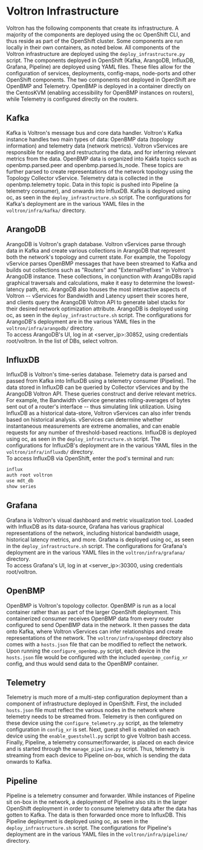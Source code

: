 # Voltron Infrastructure
Voltron has the following components that create its infrastructure. A majority of the components are deployed using the oc OpenShift CLI, and thus reside as part of the OpenShift cluster. Some components are run locally in their own containers, as noted below. All components of the Voltron infrastructure are deployed using the `deploy_infrastructure.py` script. 
The components deployed in OpenShift (Kafka, ArangoDB, InfluxDB, Grafana, Pipeline) are deployed using YAML files. These files allow for the configuration of services, deployments, config-maps, node-ports and other OpenShift components.
The two components not deployed in OpenShift are OpenBMP and Telemetry.
OpenBMP is deployed in a container directly on the CentosKVM (enabling accessibility for OpenBMP instances on routers), while Telemetry is configured directly on the routers.

## Kafka
Kafka is Voltron's message bus and core data handler. Voltron's Kafka instance handles two main types of data: OpenBMP data (topology information) and telemetry data (network metrics). Voltron vServices are responsible for reading and restructuring the data, and for inferring relevant metrics from the data.
OpenBMP data is organized into Kakfa topics such as openbmp.parsed.peer and openbmp.parsed.ls_node. These topics are further parsed to create representations of the network topology using the Topology Collector vService.
Telemetry data is collected in the openbmp.telemetry topic. Data in this topic is pushed into Pipeline (a telemetry consumer), and onwards into InfluxDB.
Kafka is deployed using oc, as seen in the `deploy_infrastructure.sh` script. The configurations for Kafka's deployment are in the various YAML files in the `voltron/infra/kafka/` directory.

## ArangoDB
ArangoDB is Voltron's graph database. Voltron vServices parse through data in Kafka and create various collections in ArangoDB that represent both the network's topology and current state. For example, the Topology vService parses OpenBMP messages that have been streamed to Kafka and builds out collections such as "Routers" and "ExternalPrefixes" in Voltron's ArangoDB instance. These collections, in conjunction with ArangoDBs rapid graphical traversals and calculations, make it easy to determine the lowest-latency path, etc. 
ArangoDB also houses the most interactive aspects of Voltron -- vServices for Bandwidth and Latency upsert their scores here, and clients query the ArangoDB Voltron API to generate label stacks for their desired network optimization attribute.
ArangoDB is deployed using oc, as seen in the `deploy_infrastructure.sh` script. The configurations for ArangoDB's deployment are in the various YAML files in the `voltron/infra/arangodb/` directory.  
To access ArangoDB's UI, log in at <server_ip>:30852, using credentials root/voltron. In the list of DBs, select voltron.

## InfluxDB
InfluxDB is Voltron's time-series database. Telemetry data is parsed and passed from Kafka into InfluxDB using a telemetry consumer (Pipeline). 
The data stored in InfluxDB can be queried by Collector vServices and by the ArangoDB Voltron API. These queries construct and derive relevant metrics. For example, the Bandwidth vService generates rolling-averages of bytes sent out of a router's interface -- thus simulating link utilization.
Using InfluxDB as a historical data-store, Voltron vServices can also infer trends based on historical analysis. vServices can determine whether instantaneous measurements are extreme anomalies, and can enable requests for any number of threshold-based reactions. 
InfluxDB is deployed using oc, as seen in the `deploy_infrastructure.sh` script. The configurations for InfluxDB's deployment are in the various YAML files in the `voltron/infra/influxdb/` directory.  
To access InfluxDB via OpenShift, enter the pod's terminal and run:
```bash
influx
auth root voltron
use mdt_db
show series
```

## Grafana
Grafana is Voltron's visual dashboard and metric visualization tool. Loaded with InfluxDB as its data-source, Grafana has various graphical representations of the network, including historical bandwidth usage, historical latency metrics, and more. 
Grafana is deployed using oc, as seen in the `deploy_infrastructure.sh` script. The configurations for Grafana's deployment are in the various YAML files in the `voltron/infra/grafana/` directory.  
To access Grafana's UI, log in at <server_ip>:30300, using credentials root/voltron.

## OpenBMP
OpenBMP is Voltron's topology collector. OpenBMP is run as a local container rather than as part of the larger OpenShift deployment. This containerized consumer receives OpenBMP data from every router configured to send OpenBMP data in the network. It then passes the data onto Kafka, where Voltron vServices can infer relationships and create representations of the network. The `voltron/infra/openbmpd` directory also comes with a `hosts.json` file that can be modified to reflect the network. Upon running the `configure_openbmp.py` script, each device in the `hosts.json` file would be configured with the included `openbmp_config_xr` config, and thus would send data to the OpenBMP container. 

## Telemetry
Telemetry is much more of a multi-step configuration deployment than a component of infrastructure deployed in OpenShift. First, the included `hosts.json` file must reflect the various nodes in the network where telemetry needs to be streamed from. Telemetry is then configured on these device using the `configure_telemetry.py` script, as the telemetry configuration in `config_xr` is set. Next, guest shell is enabled on each device using the `enable_guestshell.py` script to give Voltron bash access. Finally, Pipeline, a telemetry consumer/forwarder, is placed on each device and is started through the `manage_pipeline.py` script. 
Thus, telemetry is streaming from each device to Pipeline on-box, which is sending the data onwards to Kafka. 

## Pipeline
Pipeline is a telemetry consumer and forwarder. While instances of Pipeline sit on-box in the network, a deployment of Pipeline also sits in the larger OpenShift deployment in order to consume telemetry data after the data has gotten to Kafka. The data is then forwarded once more to InfluxDB. 
This Pipeline deployment is deployed using oc, as seen in the `deploy_infrastructure.sh` script. The configurations for Pipeline's deployment are in the various YAML files in the `voltron/infra/pipeline/` directory.

